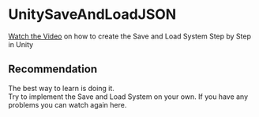 # UnitySaveAndLoadJSON

[Watch the Video](https://youtu.be/qT-V5CNPHDs) on how to create the Save and Load System Step by Step in Unity 


## Recommendation
The best way to learn is doing it. <br />
Try to implement the Save and Load System on your own. If you have any problems you can watch again here.

